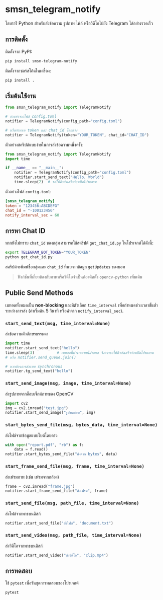 # smsn_telegram_notify

ไลบรารี Python สำหรับส่งข้อความ รูปภาพ ไฟล์ หรือวิดีโอไปยัง Telegram ได้อย่างรวดเร็ว

## การติดตั้ง

ติดตั้งจาก PyPI:

```bash
pip install smsn-telegram-notify
```

ติดตั้งจากซอร์สโค้ดในเครื่อง:

```bash
pip install .
```

## เริ่มต้นใช้งาน

```python
from smsn_telegram_notify import TelegramNotify

# อ่านค่าจากไฟล์ config.toml
notifier = TelegramNotify(config_path="config.toml")

# หรือกำหนด token และ chat_id โดยตรง
notifier = TelegramNotify(token="YOUR_TOKEN", chat_id="CHAT_ID")
```

ตัวอย่างสคริปต์แบบง่ายในการส่งข้อความหนึ่งครั้ง:

```python
from smsn_telegram_notify import TelegramNotify
import time

if __name__ == "__main__":
    notifier = TelegramNotify(config_path="config.toml")
    notifier.start_send_text("Hello, World")
    time.sleep(2)  # รอให้คิวส่งเสร็จก่อนปิดโปรแกรม
```

ตัวอย่างไฟล์ `config.toml`:

```toml
[smsn_telegram_notify]
token = "123456:ABCDEFG"
chat_id = "-100123456"
notify_interval_sec = 60
```

## การหา Chat ID

หากยังไม่ทราบ `chat_id` ของกลุ่ม สามารถใช้สคริปต์ `get_chat_id.py` ในโปรเจกต์ได้ดังนี้:

```bash
export TELEGRAM_BOT_TOKEN="YOUR_TOKEN"
python get_chat_id.py
```

สคริปต์จะพิมพ์ชื่อกลุ่มและ `chat_id` ที่พบจากข้อมูล `getUpdates` ของบอท

> ฟังก์ชันที่เกี่ยวข้องกับภาพหรือวิดีโอจำเป็นต้องติดตั้ง `opencv-python` เพิ่มเติม

## Public Send Methods
เมทอดทั้งหมดเป็น **non-blocking** และมีตัวเลือก `time_interval` เพื่อกำหนดช่วงเวลาขั้นต่ำระหว่างการส่ง (ค่าเริ่มต้น 5 วินาที หรือค่าจาก `notify_interval_sec`).

### `start_send_text(msg, time_interval=None)`
ส่งข้อความตัวอักษรธรรมดา

```python
import time
notifier.start_send_text("hello")
time.sleep(3)          # เมทอดนี้ทำงานแบบไม่รอผล จึงควรรอให้คิวส่งเสร็จก่อนปิดโปรแกรม
# หรือ notifier.send_queue.join()

# หากต้องการส่งแบบ synchronous
notifier.tg_send_text("hello")
```

### `start_send_image(msg, image, time_interval=None)`
ส่งรูปภาพจากอ็อบเจ็กต์ภาพของ OpenCV

```python
import cv2
img = cv2.imread("test.jpg")
notifier.start_send_image("รูปทดสอบ", img)
```

### `start_bytes_send_file(msg, bytes_data, time_interval=None)`
ส่งไฟล์จากข้อมูลแบบไบต์โดยตรง

```python
with open("report.pdf", "rb") as f:
    data = f.read()
notifier.start_bytes_send_file("ส่งจาก bytes", data)
```

### `start_frame_send_file(msg, frame, time_interval=None)`
ส่งเฟรมภาพ (เช่น เฟรมจากกล้อง)

```python
frame = cv2.imread("frame.jpg")
notifier.start_frame_send_file("ส่งเฟรม", frame)
```

### `start_send_file(msg, path_file, time_interval=None)`
ส่งไฟล์จากพาธบนดิสก์

```python
notifier.start_send_file("ส่งไฟล์", "document.txt")
```

### `start_send_video(msg, path_file, time_interval=None)`
ส่งวิดีโอจากพาธบนดิสก์

```python
notifier.start_send_video("ส่งวิดีโอ", "clip.mp4")
```

## การทดสอบ

ใช้ `pytest` เพื่อรันชุดการทดสอบของโปรเจกต์

```bash
pytest
```
